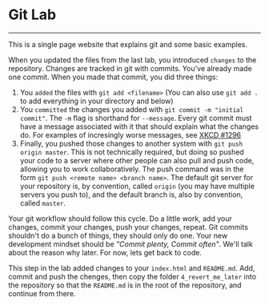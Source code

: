 # Git Lab
---

This is a single page website that explains git and some basic examples.

When you updated the files from the last lab, you introduced `changes` to the repository. Changes are 
tracked in git with commits. You've already made one commit. When you made that commit, you did three things:

1. You `added` the files with `git add <filename>` (You can also use `git add .` to add everything in your directory and below)
2. You `committed` the changes you added with `git commit -m "initial commit"`. The `-m` flag is shorthand for `--message`. Every git commit must have a message associated with it that should explain what the changes do. For examples of incresingly worse messages, see [XKCD #1296](https://xkcd.com/1296/)
3. Finally, you pushed those changes to another system with `git push origin master`. This is not technically required, but doing so pushed your code to a server where other people can also pull and push code, allowing you to work collaboratively. The push command was in the form `git push <remote name> <branch name>`. The default git server for your repository is, by convention, called `origin` (you may have multiple servers you push to), and the default branch is, also by convention, called `master`.

Your git workflow should follow this cycle. Do a little work, add your changes, commit your changes, push your changes, repeat. Git commits shouldn't do a bunch of things, they should only do one. Your new development mindset should be *"Commit plenty, Commit often"*. We'll talk about the reason why later. For now, lets get back to code.

This step in the lab added changes to your `index.html` and `README.md`. Add, commit and push the chenges, then copy the folder `4_revert_me_later` into the repository so that the `README.md` is in the root of the repository, and continue from there.